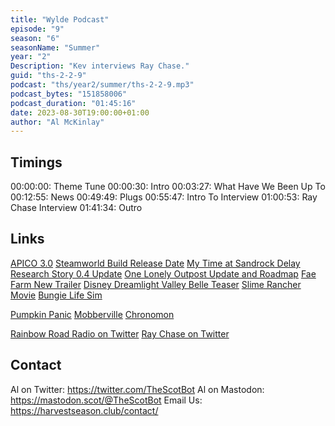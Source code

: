 ```yaml
---
title: "Wylde Podcast"
episode: "9"
season: "6"
seasonName: "Summer"
year: "2"
Description: "Kev interviews Ray Chase."
guid: "ths-2-2-9"
podcast: "ths/year2/summer/ths-2-2-9.mp3"
podcast_bytes: "151858006"
podcast_duration: "01:45:16"
date: 2023-08-30T19:00:00+01:00
author: "Al McKinlay"
---
```


## Timings

00:00:00: Theme Tune
00:00:30: Intro
00:03:27: What Have We Been Up To
00:12:55: News
00:49:49: Plugs
00:55:47: Intro To Interview
01:00:53: Ray Chase Interview
01:41:34: Outro

## Links

[APICO 3.0](https://store.steampowered.com/news/app/1390190/view/3653036045491628304)
[Steamworld Build Release Date](https://store.steampowered.com/news/app/2134770/view/3642902312051419362)
[My Time at Sandrock Delay](https://store.steampowered.com/news/app/1084600/view/3672175709653782093)
[Research Story 0.4 Update](https://store.steampowered.com/news/app/1629830/view/5538917210724052211)
[One Lonely Outpost Update and Roadmap](https://store.steampowered.com/news/app/1465550/view/3694694342033008669)
[Fae Farm New Trailer](https://www.youtube.com/watch?v=BF5C0KohZHI)
[Disney Dreamlight Valley Belle Teaser](https://twitter.com/DisneyDLV/status/1695103754448572698?t=ZuLGKUPtimYccJrGHru_1Q&s=09)
[Slime Rancher Movie](https://www.escapistmagazine.com/slime-rancher-movie-in-the-works-from-john-wick-creator/)
[Bungie Life Sim](https://www.notion.so/thescotbot/Wylde-Flowers-Interview-2-7b95a7093a8f4a719742ab24cba7c334?pvs=4#62bbed682c2b45eab513ea85e2509cfb)

[Pumpkin Panic](https://bilalaika.itch.io/pumpkin-panic)
[Mobberville](https://www.kickstarter.com/projects/1045348303/mobberville)
[Chronomon](https://www.kickstarter.com/projects/chronomon/chronomon-monster-taming-jrpg-for-wearos-smartwatches)

[Rainbow Road Radio on Twitter](https://twitter.com/rainbowmariopod)
[Ray Chase on Twitter](https://twitter.com/raychase)

## Contact

Al on Twitter: https://twitter.com/TheScotBot
Al on Mastodon: https://mastodon.scot/@TheScotBot
Email Us: https://harvestseason.club/contact/
